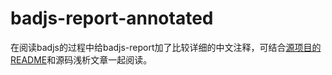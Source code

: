 # badjs-report-annotated
在阅读badjs的过程中给badjs-report加了比较详细的中文注释，可结合[源项目的README](https://github.com/BetterJS/badjs-report)和源码浅析文章一起阅读。

